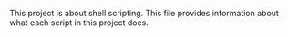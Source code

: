 This project is about shell scripting. This file provides information about what each script in this project does.